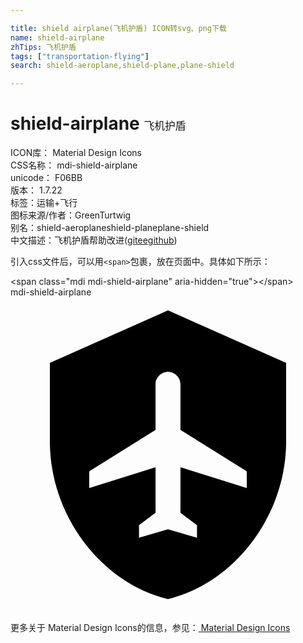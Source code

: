 ```yaml
---

title: shield airplane(飞机护盾) ICON转svg、png下载
name: shield-airplane
zhTips: 飞机护盾
tags: ["transportation-flying"]
search: shield-aeroplane,shield-plane,plane-shield

---
```


# shield-airplane  <small style="font-size: 60%;font-weight: 100">飞机护盾</small>


<div class="detail-page">
<p>
<span>
ICON库：
<span class="badge-secondary badge">Material Design Icons</span> 
</span>
<br/>
<span>
CSS名称：
<span class="badge-secondary badge">mdi-shield-airplane</span> 
</span>
<br/>
<span>
unicode：
<span class="badge-secondary badge">F06BB</span> 
<copy-btn content='F06BB' btn-title=""></copy-btn>
<copy-btn :content='String.fromCodePoint(parseInt("F06BB", 16))' btn-title="复制U"></copy-btn>
</span>
<br/>
<span>
版本：
<span class="badge-secondary badge">1.7.22</span> 
</span><br/><span>标签：<span class="badge-light badge"><router-link to="/tags/transportation-flying.html">运输+飞行</router-link></span></span>
<br/>
<span>图标来源/作者：<span class="badge-light badge">GreenTurtwig</span></span> 
<br/>
<span>别名：<span class="badge-light badge">shield-aeroplane</span><span class="badge-light badge">shield-plane</span><span class="badge-light badge">plane-shield</span></span><br/><span class="zh-detail">中文描述：<span class="badge-primary badge">飞机护盾</span><span class="help-link"><span>帮助改进</span>(<a href="https://gitee.com/liuwave/icon-helper/edit/master/json/material/shield-airplane.json" target="_blank" rel="noopener noreferrer">gitee</a><a href="https://github.com/liuwave/icon-helper/edit/master/json/material/shield-airplane.json" target="_blank" rel="noopener noreferrer">github</a></span>)</span><br/>
</p>
</div>
<div class="alert alert-dark">
  <i class="mdi mdi-shield-airplane mdi-48px"></i>
  <i class="mdi mdi-shield-airplane mdi-36px"></i>
  <i class="mdi mdi-shield-airplane mdi-24px"></i>
  <i class="mdi mdi-shield-airplane mdi-18px"></i>
</div>
<div>
  <p>引入css文件后，可以用<code>&lt;span&gt;</code>包裹，放在页面中。具体如下所示：    
  </p>
  <div class="alert alert-primary" style="font-size: 14px">
    &lt;span class="mdi mdi-shield-airplane" aria-hidden="true"&gt;&lt;/span&gt;
    <copy-btn content='<span class="mdi mdi-shield-airplane" aria-hidden="true"></span>'></copy-btn>
  </div>
  <div class="alert alert-secondary">
    <i class="mdi mdi-shield-airplane"
    style="font-size: 24px"
    aria-hidden="true"></i> mdi-shield-airplane
    <copy-btn content="mdi-shield-airplane" btn-title="复制图标名称"></copy-btn>
  </div>
</div>
<div id="svg" class="svg-wrap">
<svg xmlns="http://www.w3.org/2000/svg" viewBox="0 0 24 24"><path d="M12,1L3,5V11C3,16.55 6.84,21.74 12,23C17.16,21.74 21,16.55 21,11V5L12,1M12,5.68C12.5,5.68 12.95,6.11 12.95,6.63V10.11L18,13.26V14.53L12.95,12.95V16.42L14.21,17.37V18.32L12,17.68L9.79,18.32V17.37L11.05,16.42V12.95L6,14.53V13.26L11.05,10.11V6.63C11.05,6.11 11.5,5.68 12,5.68Z" /></svg>
</div>
<detail full-name='mdi-shield-airplane'></detail>
    
<div><p>更多关于 Material Design Icons的信息，参见：<a target="_blank" href="https://iconhelper.cn/material.html"> Material Design Icons</a>
</p></div>
